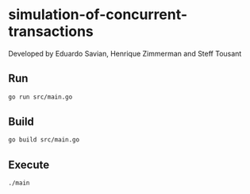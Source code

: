 # simulation-of-concurrent-transactions

Developed by Eduardo Savian, Henrique Zimmerman and Steff Tousant

## Run

```bash
go run src/main.go
```

## Build

```bash
go build src/main.go
```

## Execute

```bash
./main
```
